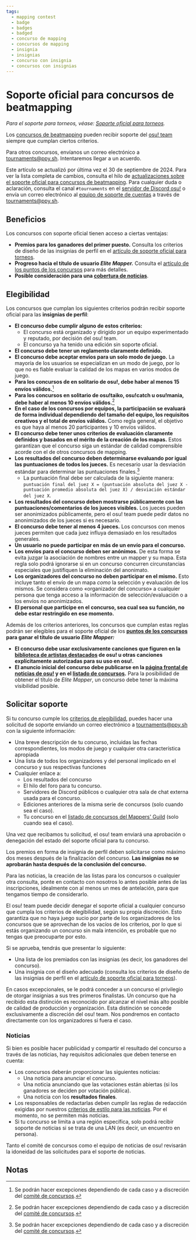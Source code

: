 ```yaml
---
tags:
  - mapping contest
  - badge
  - badges
  - badged
  - concurso de mapping
  - concursos de mapping
  - insignia
  - insignias
  - concurso con insignia
  - concursos con insignias
---
```


# Soporte oficial para concursos de beatmapping

*Para el soporte para torneos, véase: [Soporte oficial para torneos](/wiki/Tournaments/Official_support).*

Los [concursos de beatmapping](/wiki/Contests) pueden recibir soporte del [osu! team](/wiki/People/osu!_team) siempre que cumplan ciertos criterios.

Para otros concursos, envíanos un correo electrónico a [tournaments@ppy.sh](mailto:tournaments@ppy.sh). Intentaremos llegar a un acuerdo.

Este artículo se actualizó por última vez el 30 de septiembre de 2024. Para ver la lista completa de cambios, consulta el hilo de [actualizaciones sobre el soporte oficial para concursos de beatmapping](https://osu.ppy.sh/community/forums/topics/1907886). Para cualquier duda o aclaración, consulta el canal `#tournaments` en el [servidor de Discord osu!](https://discord.com/invite/ppy) o envía un correo electrónico al [equipo de soporte de cuentas](/wiki/People/Account_support_team) a través de [tournaments@ppy.sh](mailto:tournaments@ppy.sh).

## Beneficios

Los concursos con soporte oficial tienen acceso a ciertas ventajas:

- **Premios para los ganadores del primer puesto.** Consulta los criterios de diseño de las insignias de perfil en el [artículo de soporte oficial para torneos](/wiki/Tournaments/Official_support#insignias-de-perfil).
- **Progreso hacia el título de usuario *Elite Mapper.*** Consulta el [artículo de los puntos de los concursos](/wiki/Contests/Contest_points) para más detalles.
- **Posible consideración para una [cobertura de noticias](#noticias)**.

## Elegibilidad

Los concursos que cumplan los siguientes criterios podrán recibir soporte oficial para las **insignias de perfil**:

- **El concurso debe cumplir alguno de estos criterios:**
  - El concurso está organizado y dirigido por un equipo experimentado y reputado, por decisión del osu! team.
  - El concurso ya ha tenido una edición sin soporte oficial.
- **El concurso debe tener un reglamento claramente definido.**
- **El concurso debe aceptar envíos para un solo modo de juego.** La mayoría de los usuarios se especializan en un modo de juego, por lo que no es fiable evaluar la calidad de los mapas en varios modos de juego.
- **Para los concursos de en solitario de osu!, debe haber al menos 15 envíos válidos.**[^exception-note]
- **Para los concursos en solitario de osu!taiko, osu!catch u osu!mania, debe haber al menos 10 envíos válidos.**[^exception-note]
- **En el caso de los concursos por equipos, la participación se evaluará de forma individual dependiendo del tamaño del equipo, los requisitos creativos y el total de envíos válidos.** Como regla general, el objetivo es que haya al menos 20 participantes y 10 envíos válidos.
- **El concurso debe tener unos criterios de evaluación claramente definidos y basados en el mérito de la creación de los mapas.** Estos garantizan que el concurso siga un estándar de calidad comprensible acorde con el de otros concursos de mapping.
- **Los resultados del concurso deben determinarse evaluando por igual las puntuaciones de todos los jueces.** Es necesario usar la desviación estándar para determinar las puntuaciones finales.[^exception-note]
  - La puntuación final debe ser calculada de la siguiente manera: `puntuación final del juez X = (puntuación absoluta del juez X - puntuación promedio absoluta del juez X) / desviación estándar del juez X`.
- **Los resultados del concurso deben mostrarse públicamente con las puntuaciones/comentarios de los jueces visibles.** Los jueces pueden ser anonimizados públicamente, pero el osu! team puede pedir datos no anonimizados de los jueces si es necesario.
- **El concurso debe tener al menos 4 jueces.** Los concursos con menos jueces permiten que cada juez influya demasiado en los resultados generales.
- **Un usuario no puede participar en más de un envío para el concurso.**
- **Los envíos para el concurso deben ser anónimos.** De esta forma se evita juzgar la asociación de nombres entre un mapper y su mapa. Esta regla solo podrá ignorarse si en un concurso concurren circunstancias especiales que justifiquen la eliminación del anonimato.
- **Los organizadores del concurso no deben participar en el mismo.** Esto incluye tanto el envío de un mapa *como* la selección y evaluación de los mismos. Se considera como «organizador del concurso» a cualquier persona que tenga acceso a la información de selección/evaluación o a los envíos no anonimizados.
- **El personal que participe en el concurso, sea cual sea su función, no debe estar restringido en ese momento.**

Además de los criterios anteriores, los concursos que cumplan estas reglas podrán ser elegibles para el soporte oficial de los **[puntos de los concursos](/wiki/Contests/Contest_points) para ganar el título de usuario *Elite Mapper:***

- **El concurso debe usar exclusivamente canciones que figuren en la [biblioteca de artistas destacados](https://osu.ppy.sh/beatmaps/artists) de osu! u otras canciones explícitamente autorizadas para su uso en osu!.**
- **El anuncio inicial del concurso debe publicarse en la [página frontal de noticias de osu!](https://osu.ppy.sh/home/news) y en el [listado de concursos](https://osu.ppy.sh/community/contests).** Para la posibilidad de obtener el título de *Elite Mapper*, un concurso debe tener la máxima visibilidad posible.

## Solicitar soporte

Si tu concurso cumple los [criterios de elegibilidad](#elegibilidad), puedes hacer una solicitud de soporte enviando un correo electrónico a [tournaments@ppy.sh](mailto:tournaments@ppy.sh) con la siguiente información:

- Una breve descripción de tu concurso, incluidas las fechas correspondientes, los modos de juego y cualquier otra característica apropiada
- Una lista de todos los organizadores y del personal implicado en el concurso y sus respectivas funciones
- Cualquier enlace a:
  - Los resultados del concurso
  - El hilo del foro para tu concurso.
  - Servidores de Discord públicos o cualquier otra sala de chat externa usada para el concurso.
  - Ediciones anteriores de la misma serie de concursos (solo cuando sea el caso).
  - Tu concurso en el [listado de concursos del Mappers' Guild](https://mappersguild.com/contests/listing) (solo cuando sea el caso).

Una vez que recibamos tu solicitud, el osu! team enviará una aprobación o denegación del estado del soporte oficial para tu concurso.

Los premios en forma de insignia de perfil deben solicitarse como máximo dos meses después de la finalización del concurso. **Las insignias no se aprobarán hasta después de la conclusión del concurso.**

Para las noticias, la creación de las listas para los concursos o cualquier otra consulta, ponte en contacto con nosotros lo antes posible antes de las inscripciones, idealmente con al menos un mes de antelación, para que tengamos tiempo de considerarlo.

El osu! team puede decidir denegar el soporte oficial a cualquier concurso que cumpla los criterios de elegibilidad, según su propia discreción. Esto garantiza que no haya juego sucio por parte de los organizadores de los concursos que se aprovechan de los vacíos de los criterios, por lo que si estás organizando un concurso sin mala intención, es probable que no tengas que preocuparte por esto.

Si se aprueba, tendrás que presentar lo siguiente:

- Una lista de los premiados con las insignias (es decir, los ganadores del concurso).
- Una insignia con el diseño adecuado (consulta los criterios de diseño de las insignias de perfil en el [artículo de soporte oficial para torneos](/wiki/Tournaments/Official_support#insignias-de-perfil)).

En casos excepcionales, se le podrá conceder a un concurso el privilegio de otorgar insignias a sus tres primeros finalistas. Un concurso que ha recibido esta distinción es reconocido por alcanzar el nivel más alto posible de calidad de producción y organización. Esta distinción se concede exclusivamente a discreción del osu! team. Nos pondremos en contacto directamente con los organizadores si fuera el caso.

### Noticias

Si bien es posible hacer publicidad y compartir el resultado del concurso a través de las noticias, hay requisitos adicionales que deben tenerse en cuenta:

- Los concursos deberán proporcionar las siguientes noticias:
  - Una noticia para anunciar el concurso.
  - Una noticia anunciando que las votaciones están abiertas (si los ganadores se deciden por votación pública).
  - Una noticia con los **resultados finales**.
- Los responsables de redactarlas deben cumplir las reglas de redacción exigidas por nuestros [criterios de estilo para las noticias](/wiki/News_styling_criteria). Por el momento, no se permiten más noticias.
- Si tu concurso se limita a una región específica, solo podrá recibir soporte de noticias si se trata de una LAN (es decir, un encuentro en persona).

Tanto el comité de concursos como el equipo de noticias de osu! revisarán la idoneidad de las solicitudes para el soporte de noticias.

## Notas

[^exception-note]: Se podrán hacer excepciones dependiendo de cada caso y a discreción del [comité de concursos](/wiki/People/Tournament_Committee#comité-de-concursos).
